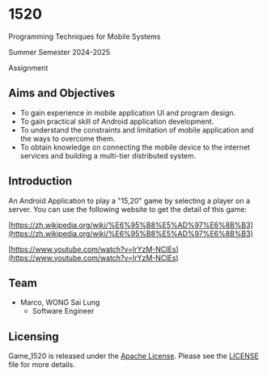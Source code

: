 # 1520
Programming Techniques for Mobile Systems

Summer Semester 2024-2025

Assignment

## Aims and Objectives
- To gain experience in mobile application UI and program design.
- To gain practical skill of Android application development.
- To understand the constraints and limitation of mobile application and the ways to overcome them.
- To obtain knowledge on connecting the mobile device to the internet services and building a multi-tier distributed system.

## Introduction
An Android Application to play a "15,20" game by selecting a player on a server. You can use the following website to get the detail of this game:

[https://zh.wikipedia.org/wiki/%E6%95%B8%E5%AD%97%E6%8B%B3](https://zh.wikipedia.org/wiki/%E6%95%B8%E5%AD%97%E6%8B%B3)

[https://www.youtube.com/watch?v=IrYzM-NCIEs](https://www.youtube.com/watch?v=IrYzM-NCIEs)

## Team
- Marco, WONG Sai Lung
  - Software Engineer
 
## Licensing
Game_1520 is released under the [Apache License](http://www.apache.org/licenses/). Please see the [LICENSE](LICENSE) file for more details.
